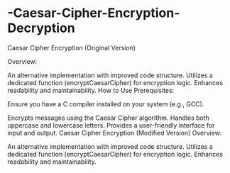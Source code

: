 # -Caesar-Cipher-Encryption-Decryption
Caesar Cipher Encryption (Original Version)

Overview:

An alternative implementation with improved code structure.
Utilizes a dedicated function (encryptCaesarCipher) for encryption logic.
Enhances readability and maintainability.
How to Use
Prerequisites:

Ensure you have a C compiler installed on your system (e.g., GCC).

Encrypts messages using the Caesar Cipher algorithm.
Handles both uppercase and lowercase letters.
Provides a user-friendly interface for input and output.
Caesar Cipher Encryption (Modified Version)
Overview:

An alternative implementation with improved code structure.
Utilizes a dedicated function (encryptCaesarCipher) for encryption logic.
Enhances readability and maintainability.

